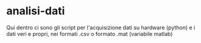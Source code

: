# analisi-dati
 Qui dentro ci sono gli script per l'acquisizione dati su hardware (python)
 e i dati veri e propri, nei formati .csv o formato .mat (variabile matlab)
